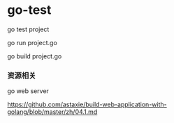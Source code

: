 # go-test
go test project

go run project.go

go build project.go

### 资源相关

go web server

https://github.com/astaxie/build-web-application-with-golang/blob/master/zh/04.1.md

